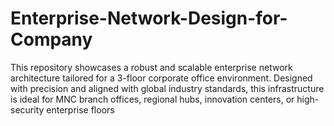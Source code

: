 # Enterprise-Network-Design-for-Company
This repository showcases a robust and scalable enterprise network architecture tailored for a 3-floor corporate office environment. Designed with precision and aligned with global industry standards, this infrastructure is ideal for MNC branch offices, regional hubs, innovation centers, or high-security enterprise floors
